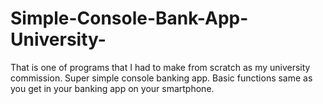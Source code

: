 # Simple-Console-Bank-App-University-
That is one of programs that I had to make from scratch as my university commission. Super simple console banking app. Basic functions same as you get in your banking app on your smartphone.
